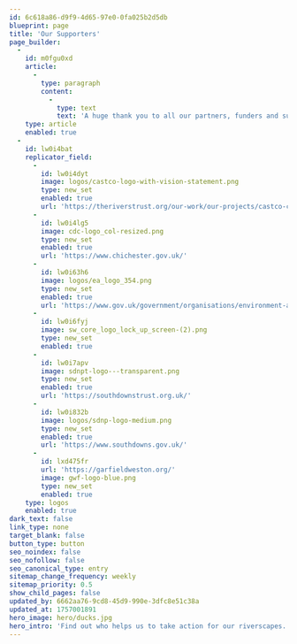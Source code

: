 ```yaml
---
id: 6c618a86-d9f9-4d65-97e0-0fa025b2d5db
blueprint: page
title: 'Our Supporters'
page_builder:
  -
    id: m0fgu0xd
    article:
      -
        type: paragraph
        content:
          -
            type: text
            text: 'A huge thank you to all our partners, funders and supporters, helping us to take action for our riverscapes.'
    type: article
    enabled: true
  -
    id: lw0i4bat
    replicator_field:
      -
        id: lw0i4dyt
        image: logos/castco-logo-with-vision-statement.png
        type: new_set
        enabled: true
        url: 'https://theriverstrust.org/our-work/our-projects/castco-catchment-systems-thinking-cooperative'
      -
        id: lw0i4lg5
        image: cdc-logo_col-resized.png
        type: new_set
        enabled: true
        url: 'https://www.chichester.gov.uk/'
      -
        id: lw0i63h6
        image: logos/ea_logo_354.png
        type: new_set
        enabled: true
        url: 'https://www.gov.uk/government/organisations/environment-agency'
      -
        id: lw0i6fyj
        image: sw_core_logo_lock_up_screen-(2).png
        type: new_set
        enabled: true
      -
        id: lw0i7apv
        image: sdnpt-logo---transparent.png
        type: new_set
        enabled: true
        url: 'https://southdownstrust.org.uk/'
      -
        id: lw0i832b
        image: logos/sdnp-logo-medium.png
        type: new_set
        enabled: true
        url: 'https://www.southdowns.gov.uk/'
      -
        id: lxd475fr
        url: 'https://garfieldweston.org/'
        image: gwf-logo-blue.png
        type: new_set
        enabled: true
    type: logos
    enabled: true
dark_text: false
link_type: none
target_blank: false
button_type: button
seo_noindex: false
seo_nofollow: false
seo_canonical_type: entry
sitemap_change_frequency: weekly
sitemap_priority: 0.5
show_child_pages: false
updated_by: 6662aa76-9cd8-45d9-990e-3dfc8e51c38a
updated_at: 1757001891
hero_image: hero/ducks.jpg
hero_intro: 'Find out who helps us to take action for our riverscapes.'
---
```

